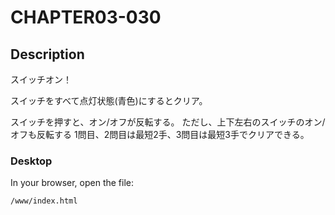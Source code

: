 # CHAPTER03-030

## Description

スイッチオン！

スイッチをすべて点灯状態(青色)にするとクリア。

スイッチを押すと、オン/オフが反転する。
ただし、上下左右のスイッチのオン/オフも反転する
1問目、2問目は最短2手、3問目は最短3手でクリアできる。

### Desktop

In your browser, open the file:

    /www/index.html

